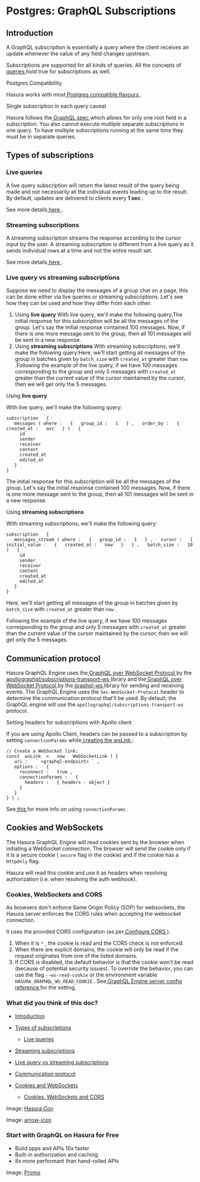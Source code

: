 # Postgres: GraphQL Subscriptions

## Introduction​

A GraphQL subscription is essentially a query where the client receives an update whenever the value of any field
changes upstream.

Subscriptions are supported for all kinds of queries. All the concepts of[ queries ](https://hasura.io/docs/latest/queries/postgres/index/)hold
true for subscriptions as well.

Postgres Compatibility

Hasura works with most[ Postgres compatible flavours ](https://hasura.io/docs/latest/databases/postgres/index/#postgres-compatible-flavors).

Single subscription in each query caveat

Hasura follows the[ GraphQL spec ](https://graphql.github.io/graphql-spec/June2018/#sec-Single-root-field)which allows
for only one root field in a subscription. You also cannot execute multiple separate subscriptions in one query. To
have multiple subscriptions running at the same time they must be in separate queries.

## Types of subscriptions​

### Live queries​

A live query subscription will return the latest result of the query being made and not necessarily all the individual
events leading up to the result. By default, updates are delivered to clients every **1 sec** .

See more details[ here ](https://hasura.io/docs/latest/subscriptions/postgres/livequery/index/).

### Streaming subscriptions​

A streaming subscription streams the response according to the cursor input by the user. A streaming subscription is
different from a live query as it sends individual rows at a time and not the entire result set.

See more details[ here ](https://hasura.io/docs/latest/subscriptions/postgres/streaming/index/).

### Live query vs streaming subscriptions​

Suppose we need to display the messages of a group chat on a page, this can be done either via live queries or streaming
subscriptions. Let's see how they can be used and how they differ from each other.

1. Using **live query** With live query, we'll make the following query:The initial response for this subscription will be all the messages of the group. Let's say the initial response
contained 100 messages. Now, if there is one more message sent to the group, then all 101 messages will be sent in a
new response.
2. Using **streaming subscriptions** With streaming subscriptions, we'll make the following query:Here, we'll start getting all messages of the group in batches given by `batch_size` with `created_at` greater than `now` .Following the example of the live query, if we have 100 messages corresponding to the group and only 5 messages with `created_at` greater than the current value of the cursor maintained by the cursor, then we will get only the 5
messages.


Using **live query** 

With live query, we'll make the following query:

```
subscription   {
   messages ( where :   {   group_id :   1   } ,   order_by :   {   created_at :   asc   } )   {
     id
     sender
     receiver
     content
     created_at
     edited_at
   }
}
```

The initial response for this subscription will be all the messages of the group. Let's say the initial response
contained 100 messages. Now, if there is one more message sent to the group, then all 101 messages will be sent in a
new response.

Using **streaming subscriptions** 

With streaming subscriptions, we'll make the following query:

```
subscription   {
   messages_stream ( where :   {   group_id :   1   } ,   cursor :   {   initial_value :   {   created_at :   now   }   } ,   batch_size :   10 )   {
     id
     sender
     receiver
     content
     created_at
     edited_at
   }
}
```

Here, we'll start getting all messages of the group in batches given by `batch_size` with `created_at` greater than `now` .

Following the example of the live query, if we have 100 messages corresponding to the group and only 5 messages with `created_at` greater than the current value of the cursor maintained by the cursor, then we will get only the 5
messages.

## Communication protocol​

Hasura GraphQL Engine uses the[ GraphQL over WebSocket Protocol ](https://github.com/apollographql/subscriptions-transport-ws/blob/master/PROTOCOL.md)by the[ apollographql/subscriptions-transport-ws ](https://github.com/apollographql/subscriptions-transport-ws)library
and the[ GraphQL over WebSocket Protocol ](https://github.com/enisdenjo/graphql-ws/blob/master/PROTOCOL.md)by the[ graphql-ws ](https://github.com/enisdenjo/graphql-ws)library for sending and receiving events. The GraphQL Engine uses
the `Sec-WebSocket-Protocol` header to determine the communication protocol that'll be used. By default, the GraphQL
engine will use the `apollographql/subscriptions-transport-ws` protocol.

Setting headers for subscriptions with Apollo client

If you are using Apollo Client, headers can be passed to a subscription by setting `connectionParams` while[ creating the wsLink ](https://www.apollographql.com/docs/react/data/subscriptions/#client-setup):

```
// Create a WebSocket link:
const  wsLink  =   new   WebSocketLink ( {
   uri :   ` <graphql-endpoint> ` ,
   options :   {
     reconnect :   true ,
     connectionParams :   {
       headers :   { headers - object }
     }
   }
} ) ;
```

See[ this ](https://www.apollographql.com/docs/react/data/subscriptions/#authentication-over-websocket)for more info on
using `connectionParams` .

## Cookies and WebSockets​

The Hasura GraphQL Engine will read cookies sent by the browser when initiating a WebSocket connection. The browser will
send the cookie only if it is a secure cookie ( `secure` flag in the cookie) and if the cookie has a `HttpOnly` flag.

Hasura will read this cookie and use it as headers when resolving authorization (i.e. when resolving the auth webhook).

### Cookies, WebSockets and CORS​

As browsers don't enforce Same Origin Policy (SOP) for websockets, the Hasura server enforces the CORS rules when
accepting the websocket connection.

It uses the provided CORS configuration (as per[ Configure CORS ](https://hasura.io/docs/latest/deployment/graphql-engine-flags/config-examples/#configure-cors)).

1. When it is `*` , the cookie is read and the CORS check is not enforced.
2. When there are explicit domains, the cookie will only be read if the request originates from one of the listed
domains.
3. If CORS is disabled, the default behavior is that the cookie won't be read (because of potential security issues).
To override the behavior, you can use the flag `--ws-read-cookie` or the environment variable `HASURA_GRAPHQL_WS_READ_COOKIE` . See[ GraphQL Engine server config reference ](https://hasura.io/docs/latest/deployment/graphql-engine-flags/reference/)for the setting.


### What did you think of this doc?

- [ Introduction ](https://hasura.io/docs/latest/subscriptions/postgres/index/#cookies-and-websockets/#introduction)
- [ Types of subscriptions ](https://hasura.io/docs/latest/subscriptions/postgres/index/#cookies-and-websockets/#types-of-subscriptions)
    - [ Live queries ](https://hasura.io/docs/latest/subscriptions/postgres/index/#cookies-and-websockets/#live-queries)

- [ Streaming subscriptions ](https://hasura.io/docs/latest/subscriptions/postgres/index/#cookies-and-websockets/#streaming-subscriptions)

- [ Live query vs streaming subscriptions ](https://hasura.io/docs/latest/subscriptions/postgres/index/#cookies-and-websockets/#live-query-vs-streaming-subscriptions)
- [ Communication protocol ](https://hasura.io/docs/latest/subscriptions/postgres/index/#cookies-and-websockets/#communication-protocol)
- [ Cookies and WebSockets ](https://hasura.io/docs/latest/subscriptions/postgres/index/#cookies-and-websockets/#cookies-and-websockets)
    - [ Cookies, WebSockets and CORS ](https://hasura.io/docs/latest/subscriptions/postgres/index/#cookies-and-websockets/#cookies-websockets-and-cors)


Image: [ Hasura Con ](https://res.cloudinary.com/dh8fp23nd/image/upload/v1686154570/hasura-con-2023/has-con-light-date_r2a2ud.png)

Image: [ arrow-icon ](https://res.cloudinary.com/dh8fp23nd/image/upload/v1683723549/main-web/chevron-right_ldbi7d.png)

### Start with GraphQL on Hasura for Free

- Build apps and APIs 10x faster
- Built-in authorization and caching
- 8x more performant than hand-rolled APIs


Image: [ Promo ](https://hasura.io/docs/assets/images/hasura-free-ff60e409244e0ea12b5a3045d1a9096b.png)